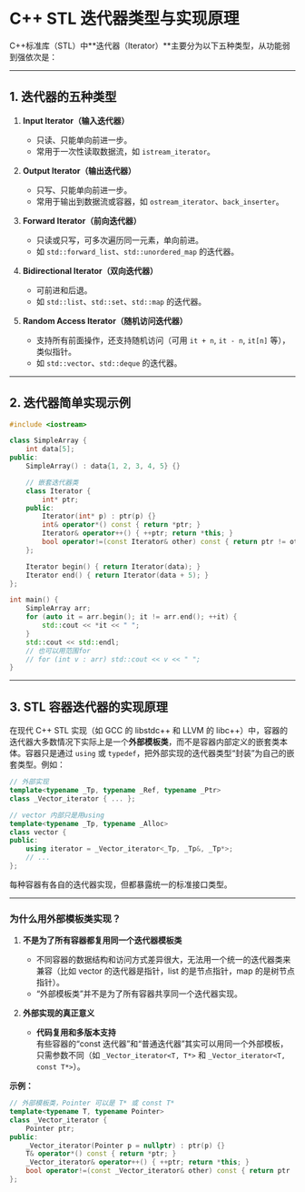 # C++ STL 迭代器类型与实现原理

C++标准库（STL）中**迭代器（Iterator）**主要分为以下五种类型，从功能弱到强依次是：

---

## 1. 迭代器的五种类型

1. **Input Iterator（输入迭代器）**
   - 只读、只能单向前进一步。
   - 常用于一次性读取数据流，如 `istream_iterator`。

2. **Output Iterator（输出迭代器）**
   - 只写、只能单向前进一步。
   - 常用于输出到数据流或容器，如 `ostream_iterator`、`back_inserter`。

3. **Forward Iterator（前向迭代器）**
   - 只读或只写，可多次遍历同一元素，单向前进。
   - 如 `std::forward_list`、`std::unordered_map` 的迭代器。

4. **Bidirectional Iterator（双向迭代器）**
   - 可前进和后退。
   - 如 `std::list`、`std::set`、`std::map` 的迭代器。

5. **Random Access Iterator（随机访问迭代器）**
   - 支持所有前面操作，还支持随机访问（可用 `it + n`, `it - n`, `it[n]` 等），类似指针。
   - 如 `std::vector`、`std::deque` 的迭代器。

---

## 2. 迭代器简单实现示例

```cpp
#include <iostream>

class SimpleArray {
    int data[5];
public:
    SimpleArray() : data{1, 2, 3, 4, 5} {}

    // 嵌套迭代器类
    class Iterator {
        int* ptr;
    public:
        Iterator(int* p) : ptr(p) {}
        int& operator*() const { return *ptr; }
        Iterator& operator++() { ++ptr; return *this; }
        bool operator!=(const Iterator& other) const { return ptr != other.ptr; }
    };

    Iterator begin() { return Iterator(data); }
    Iterator end() { return Iterator(data + 5); }
};

int main() {
    SimpleArray arr;
    for (auto it = arr.begin(); it != arr.end(); ++it) {
        std::cout << *it << " ";
    }
    std::cout << std::endl;
    // 也可以用范围for
    // for (int v : arr) std::cout << v << " ";
}
```

---

## 3. STL 容器迭代器的实现原理

在现代 C++ STL 实现（如 GCC 的 libstdc++ 和 LLVM 的 libc++）中，容器的迭代器大多数情况下实际上是一个**外部模板类**，而不是容器内部定义的嵌套类本体。容器只是通过 `using` 或 `typedef`，把外部实现的迭代器类型“封装”为自己的嵌套类型。例如：

```cpp
// 外部实现
template<typename _Tp, typename _Ref, typename _Ptr>
class _Vector_iterator { ... };

// vector 内部只是用using
template<typename _Tp, typename _Alloc>
class vector {
public:
    using iterator = _Vector_iterator<_Tp, _Tp&, _Tp*>;
    // ...
};
```

每种容器有各自的迭代器实现，但都暴露统一的标准接口类型。

---

### 为什么用外部模板类实现？

1. **不是为了所有容器都复用同一个迭代器模板类**
   - 不同容器的数据结构和访问方式差异很大，无法用一个统一的迭代器类来兼容（比如 vector 的迭代器是指针，list 的是节点指针，map 的是树节点指针）。
   - “外部模板类”并不是为了所有容器共享同一个迭代器实现。

2. **外部实现的真正意义**
   - **代码复用和多版本支持**  
     有些容器的“const 迭代器”和“普通迭代器”其实可以用同一个外部模板，只需参数不同（如 `_Vector_iterator<T, T*>` 和 `_Vector_iterator<T, const T*>`）。

**示例：**

```cpp
// 外部模板类，Pointer 可以是 T* 或 const T*
template<typename T, typename Pointer>
class _Vector_iterator {
    Pointer ptr;
public:
    _Vector_iterator(Pointer p = nullptr) : ptr(p) {}
    T& operator*() const { return *ptr; }
    _Vector_iterator& operator++() { ++ptr; return *this; }
    bool operator!=(const _Vector_iterator& other) const { return ptr != other.ptr; }
};
```